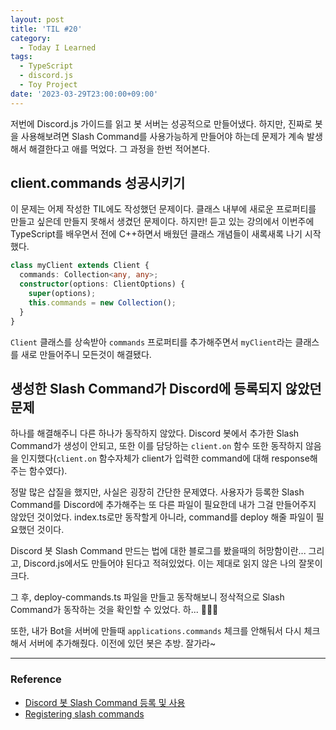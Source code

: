 ```yaml
---
layout: post
title: 'TIL #20'
category:
  - Today I Learned
tags:
  - TypeScript
  - discord.js
  - Toy Project
date: '2023-03-29T23:00:00+09:00'
---
```


저번에 Discord.js 가이드를 읽고 봇 서버는 성공적으로 만들어냈다. 하지만, 진짜로 봇을 사용해보려면 Slash Command를 사용가능하게 만들어야 하는데 문제가 계속 발생해서 해결한다고 애를 먹었다. 그 과정을 한번 적어본다.

## client.commands 성공시키기

이 문제는 어제 작성한 TIL에도 작성했던 문제이다. 클래스 내부에 새로운 프로퍼티를 만들고 싶은데 만들지 못해서 생겼던 문제이다.
하지만! 듣고 있는 강의에서 이번주에 TypeScript를 배우면서 전에 C++하면서 배웠던 클래스 개념들이 새록새록 나기 시작했다.

```ts
class myClient extends Client {
  commands: Collection<any, any>;
  constructor(options: ClientOptions) {
    super(options);
    this.commands = new Collection();
  }
}
```

`Client` 클래스를 상속받아 `commands` 프로퍼티를 추가해주면서 `myClient`라는 클래스를 새로 만들어주니 모든것이 해결됐다.

## 생성한 Slash Command가 Discord에 등록되지 않았던 문제

하나를 해결해주니 다른 하나가 동작하지 않았다. Discord 봇에서 추가한 Slash Command가 생성이 안되고, 또한 이를 담당하는 `client.on` 함수 또한 동작하지 않음을 인지했다(`client.on` 함수자체가 client가 입력한 command에 대해 response해주는 함수였다).

정말 많은 삽질을 했지만, 사실은 굉장히 간단한 문제였다. 사용자가 등록한 Slash Command를 Discord에 추가해주는 또 다른 파일이 필요한데 내가 그걸 만들어주지 않았던 것이었다. index.ts로만 동작할게 아니라, command를 deploy 해줄 파일이 필요했던 것이다.

Discord 봇 Slash Command 만드는 법에 대한 블로그를 봤을때의 허망함이란... 그리고, Discord.js에서도 만들어야 된다고 적혀있었다. 이는 제대로 읽지 않은 나의 잘못이 크다.

그 후, deploy-commands.ts 파일을 만들고 동작해보니 정삭적으로 Slash Command가 동작하는 것을 확인할 수 있었다. 하... 🤦🏻‍♀️

또한, 내가 Bot을 서버에 만들때 `applications.commands` 체크를 안해둬서 다시 체크해서 서버에 추가해줬다. 이전에 있던 봇은 추방. 잘가라~

---

### Reference

- [Discord 봇 Slash Command 등록 및 사용](https://velog.io/@shin6949/Discord-%EB%B4%87-Slash-Command-%EB%93%B1%EB%A1%9D-%EB%B0%8F-%EC%82%AC%EC%9A%A9)
- [Registering slash commands](https://discordjs.guide/creating-your-bot/command-deployment.html#where-to-deploy)
